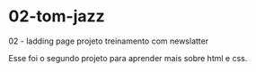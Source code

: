 # 02-tom-jazz
02 - ladding page projeto treinamento com newslatter

Esse foi o segundo projeto para aprender mais sobre html e css.
